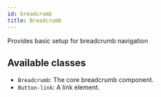 ```yaml
---
id: breadcrumb
title: Breadcrumb
---
```


Provides basic setup for breadcrumb navigation

## Available classes

* `Breadcrumb`: The core breadcrumb component.
* `Button-link`: A link element.


 